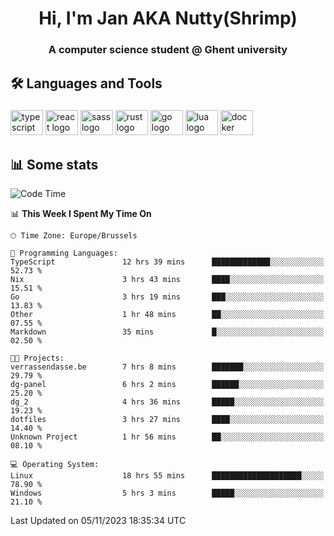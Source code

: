 <h1 align="center">Hi, I'm Jan AKA Nutty(Shrimp)</h1>
<h3 align="center">A computer science student @ Ghent university</h3>

<h2 align="left">🛠️ Languages and Tools</h2>

###

<div align="left">
  <img src="https://cdn.jsdelivr.net/gh/devicons/devicon/icons/typescript/typescript-original.svg" height="40" width="52" alt="typescript logo"  />
  <img src="https://cdn.jsdelivr.net/gh/devicons/devicon/icons/react/react-original.svg" height="40" width="52" alt="react logo"  />
  <img src="https://cdn.jsdelivr.net/gh/devicons/devicon/icons/sass/sass-original.svg" height="40" width="52" alt="sass logo"  />
  <img src="https://cdn.jsdelivr.net/gh/devicons/devicon/icons/rust/rust-plain.svg" height="40" width="52" alt="rust logo"  />
  <img src="https://cdn.jsdelivr.net/gh/devicons/devicon/icons/go/go-original.svg" height="40" width="52" alt="go logo"  />
  <img src="https://cdn.jsdelivr.net/gh/devicons/devicon/icons/lua/lua-original.svg" height="40" width="52" alt="lua logo"  />
  <img src="https://cdn.jsdelivr.net/gh/devicons/devicon/icons/docker/docker-original.svg" height="40" width="52" alt="docker logo"  />
</div>

<h2>📊 Some stats</h2>

<!--START_SECTION:waka-->
![Code Time](http://img.shields.io/badge/Code%20Time-3%2C866%20hrs%207%20mins-blue)

📊 **This Week I Spent My Time On** 

```text
🕑︎ Time Zone: Europe/Brussels

💬 Programming Languages: 
TypeScript               12 hrs 39 mins      █████████████░░░░░░░░░░░░   52.73 % 
Nix                      3 hrs 43 mins       ████░░░░░░░░░░░░░░░░░░░░░   15.51 % 
Go                       3 hrs 19 mins       ███░░░░░░░░░░░░░░░░░░░░░░   13.83 % 
Other                    1 hr 48 mins        ██░░░░░░░░░░░░░░░░░░░░░░░   07.55 % 
Markdown                 35 mins             █░░░░░░░░░░░░░░░░░░░░░░░░   02.50 % 

🐱‍💻 Projects: 
verrassendasse.be        7 hrs 8 mins        ███████░░░░░░░░░░░░░░░░░░   29.79 % 
dg-panel                 6 hrs 2 mins        ██████░░░░░░░░░░░░░░░░░░░   25.20 % 
dg_2                     4 hrs 36 mins       █████░░░░░░░░░░░░░░░░░░░░   19.23 % 
dotfiles                 3 hrs 27 mins       ████░░░░░░░░░░░░░░░░░░░░░   14.40 % 
Unknown Project          1 hr 56 mins        ██░░░░░░░░░░░░░░░░░░░░░░░   08.10 % 

💻 Operating System: 
Linux                    18 hrs 55 mins      ████████████████████░░░░░   78.90 % 
Windows                  5 hrs 3 mins        █████░░░░░░░░░░░░░░░░░░░░   21.10 % 
```


 Last Updated on 05/11/2023 18:35:34 UTC
<!--END_SECTION:waka-->

